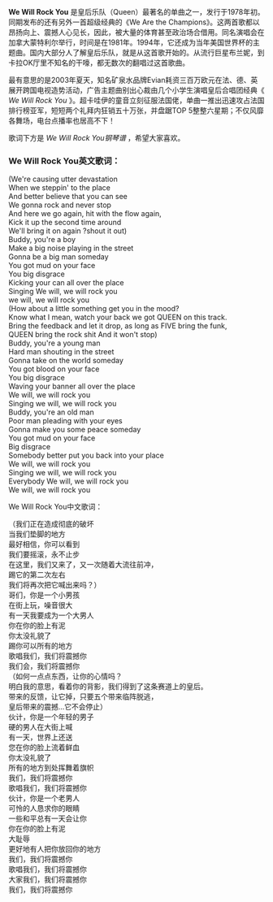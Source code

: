 

**We Will Rock You** 是皇后乐队（Queen）最著名的单曲之一，发行于1978年初。同期发布的还有另外一首超级经典的《We Are
the
Champions》。这两首歌都以昂扬向上、震撼人心见长，因此，被大量的体育甚至政治场合借用。同名演唱会在加拿大蒙特利尔举行，时间是在1981年。1994年，它还成为当年美国世界杯的主题曲。国内大部分人了解皇后乐队，就是从这首歌开始的。从流行巨星布兰妮，到卡拉OK厅里不知名的干嚎，都无数次的翻唱过这首歌曲。

  
最有意思的是2003年夏天，知名矿泉水品牌Evian耗资三百万欧元在法、德、英展开跨国电视造势活动，广告主题曲别出心裁由几个小学生演唱皇后合唱团经典《
_We Will Rock You_ 》。超卡哇伊的童音立刻征服法国佬，单曲一推出迅速攻占法国排行榜亚军，短短两个礼拜内狂销五十万张，并盘踞TOP
5整整六星期；不仅风靡各舞场，电台点播率也居高不下！

  
歌词下方是 _We Will Rock You钢琴谱_ ，希望大家喜欢。

### We Will Rock You英文歌词：

(We're causing utter devastation  
When we steppin' to the place  
And better believe that you can see  
We gonna rock and never stop  
And here we go again, hit with the flow again,  
Kick it up the second time around  
We'll bring it on again ?shout it out)  
Buddy, you're a boy  
Make a big noise playing in the street  
Gonna be a big man someday  
You got mud on your face  
You big disgrace  
Kicking your can all over the place  
Singing We will, we will rock you  
we will, we will rock you  
(How about a little something get you in the mood?  
Know what I mean, watch your back we got QUEEN on this track.  
Bring the feedback and let it drop, as long as FIVE bring the funk,  
QUEEN bring the rock shit And it won't stop)  
Buddy, you're a young man  
Hard man shouting in the street  
Gonna take on the world someday  
You got blood on your face  
You big disgrace  
Waving your banner all over the place  
We will, we will rock you  
Singing we will, we will rock you  
Buddy, you're an old man  
Poor man pleading with your eyes  
Gonna make you some peace someday  
You got mud on your face  
Big disgrace  
Somebody better put you back into your place  
We will, we will rock you  
Singing we will, we will rock you  
Everybody We will, we will rock you  
We will, we will rock you

We Will Rock You中文歌词：

（我们正在造成彻底的破坏  
当我们垫脚的地方  
最好相信，你可以看到  
我们要摇滚，永不止步  
在这里，我们又来了，又一次随着大流往前冲，  
踢它的第二次左右  
我们将再次把它喊出来吗？）  
哥们，你是一个小男孩  
在街上玩，噪音很大  
有一天我要成为一个大男人  
你在你的脸上有泥  
你太没礼貌了  
踢你可以所有的地方  
歌唱我们，我们将震撼你  
我们会，我们将震撼你  
（如何一点点东西，让你的心情吗？  
明白我的意思，看着你的背影，我们得到了这条赛道上的皇后。  
带来的反馈，让它掉，只要五个带来临阵脱逃，  
皇后带来的震撼...它不会停止）  
伙计，你是一个年轻的男子  
硬的男人在大街上喊  
有一天，世界上还送  
您在你的脸上流着鲜血  
你太没礼貌了  
所有的地方到处挥舞着旗帜  
我们，我们将震撼你  
歌唱我们，我们将震撼你  
伙计，你是一个老男人  
可怜的人恳求你的眼睛  
一些和平总有一天会让你  
你在你的脸上有泥  
大耻辱  
更好地有人把你放回你的地方  
我们，我们将震撼你  
歌唱我们，我们将震撼你  
大家我们，我们将震撼你  
我们，我们将震撼你

